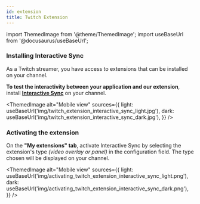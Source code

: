 ```yaml
---
id: extension
title: Twitch Extension
---
```


import ThemedImage from '@theme/ThemedImage';
import useBaseUrl from '@docusaurus/useBaseUrl';

### Installing Interactive Sync

As a Twitch streamer, you have access to extensions that can be installed on your channel. 

**To test the interactivity between your application and our extension**, install **[Interactive Sync](https://dashboard.twitch.tv/extensions/pm37duoivrzgx7a3px339qwmfw6fbn)** on your channel.

<ThemedImage
alt="Mobile view"
sources={{
  light: useBaseUrl('img/twitch_extension_interactive_sync_light.jpg'),
  dark: useBaseUrl('img/twitch_extension_interactive_sync_dark.jpg'),
}}
/>

### Activating the extension

On the **"My extensions" tab**, activate Interactive Sync by selecting the extension's type _(video overlay or panel)_ in the configuration field. The type chosen will be displayed on your channel.

<ThemedImage
alt="Mobile view"
sources={{
  light: useBaseUrl('img/activating_twitch_extension_interactive_sync_light.png'),
  dark: useBaseUrl('img/activating_twitch_extension_interactive_sync_dark.png'),
}}
/>
